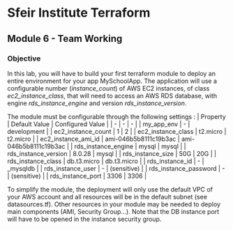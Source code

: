 # Sfeir Institute Terraform

## Module 6 - Team Working

### Objective

In this lab, you will have to build your first terraform module to deploy an entire environment for your app MySchoolApp. The application will use a configurable number (*instance_count*) of AWS EC2 instances, of class *ec2_instance_class*, that will need to access an AWS RDS database, with engine *rds_instance_engine* and version *rds_instance_version*. 

The module must be configurable through the following settings :
| Property | Default Value | Configured Value |
| - | - | - |
| my_app_env | - | development | 
| ec2_instance_count | 1 | 2 | 
| ec2_instance_class | t2.micro | t2.micro  | 
| ec2_instance_ami_id | ami-046b5b8111c19b3ac | ami-046b5b8111c19b3ac  | 
| rds_instance_engine | mysql | mysql | 
| rds_instance_version | 8.0.28 | mysql | 
| rds_instance_size | 50G | 20G |
| rds_instance_class | db.t3.micro | db.t3.micro |
| rds_instance_id | - | <your name>_mysqldb |
| rds_instance_user | - | <your name> (sensitive) |
| rds_instance_password | - | <your password> (sensitive) |
| rds_instance_port | 3306 | 3306 |

To simplify the module, the deployment will only use the default VPC of your AWS account and all resources will be in the default subnet (see datasources.tf). Other resources in your module may be needed to deploy main components (AMI, Security Group...). Note that the DB instance port will have to be opened in the instance security group.


